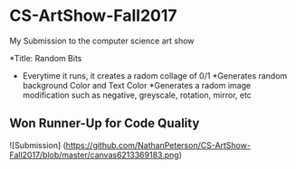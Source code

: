 # CS-ArtShow-Fall2017
My Submission to the computer science art show

  *Title: Random Bits
  * Everytime it runs, it creates a radom collage of 0/1
    *Generates random background Color and Text Color
    *Generates a radom image modification such as negative, greyscale, rotation, mirror, etc

## Won Runner-Up for Code Quality
![Submission] (https://github.com/NathanPeterson/CS-ArtShow-Fall2017/blob/master/canvas6213369183.png)

